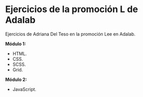 # Ejercicios de la promoción L de **Adalab**
Ejercicios de Adriana Del Teso en la promoción Lee en Adalab.

**Módulo 1:**
- HTML.
- CSS.
- SCSS.
- Grid.

**Módulo 2:**
- JavaScript.

